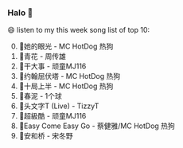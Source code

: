 

### Halo 👋

😄 listen to my this week song list of top 10:

0. 🌈她的眼光 - MC HotDog 热狗
1. 🌈青花 - 周传雄
2. 🌈干大事 - 顽童MJ116
3. 🌈约翰屈伏塔 - MC HotDog 热狗
4. 🌈十局上半 - MC HotDog 热狗
5. 🌈春泥 - 1个球
6. 🌈头文字T (Live) - TizzyT
7. 🌈超級酷 - 顽童MJ116
8. 🌈Easy Come Easy Go - 蔡健雅/MC HotDog 热狗
9. 🌈安和桥 - 宋冬野

